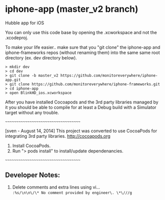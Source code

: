 iphone-app (master_v2 branch)
=============================

Hubble app for iOS

You can only use this code base by opening the .xcworkspace and not the .xcodeproj.

To make your life easier.. make sure that you "git clone" the iphone-app and iphone-frameworks 
repos (without renaming them) into the same same root directory (ex. dev directory below).

```
> mkdir dev
> cd dev
> git clone -b master_v2 https://github.com/monitoreverywhere/iphone-app.git
> git clone https://github.com/monitoreverywhere/iphone-frameworks.git
> cd iphone-app
> open BlinkHD_ios.xcworkspace
```

After you have installed Cocoapods and the 3rd party libraries managed by it 
you should be able to compile for at least a Debug build with a Simulator target
without any trouble.

`~~~~~~~~~~~~~~~~~~~~~~~~~~~~~~~~~~`

[sven - August 14, 2014]
This project was converted to use CocoaPods for integrating 3rd party libraries.
http://cocoapods.org

1. Install CocoaPods.
2. Run "> pods install" to install/update dependenancies.

`~~~~~~~~~~~~~~~~~~~~~~~~~~~~~~~~~~`


Developer Notes:
----------------

1. Delete comments and extra lines using vi... <br>
 `:%s/\n\n\/\* No comment provided by engineer\. \*\///g`
